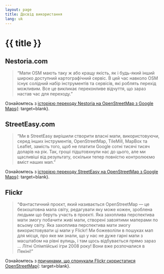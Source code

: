```yaml
---
layout: page
title: Досвід використання
lang: uk
---
```


# {{ title }}

## Nestoria.com

> “Мапи OSM мають таку ж або кращу якість, як і будь-який інший широко доступний картографічний сервіс. В цей час навколо OSM існує солідний набір інструментів та сервісів, які роблять перехід можливим. Все це викликає переконливе відчуття, що зараз настав час для переходу.”

Ознайомтесь з [історією переходу Nestoria на OpenStreetMap з Google Maps](http://blog.nestoria.co.uk/post/43883369968/why-and-how-weve-switched-away-from-google-ma){: target=blank}.

## StreetEasy.com

> “Ми в StreetEasy вирішили створити власні мапи, використовуючи, серед інших інструментів, OpenStreetMap, TileMill, MapBox та Leaflet, замість того, щоб не платити Google сотні тисячі тисяч доларів на рік. Так, гроші підштовхнули нас до цього, але ми щасливіші від результату, оскільки тепер повністю контролюємо вміст наших мап.”

Ознайомтесь з [історією переходу StreetEasy на OpenStreetMap з Google Maps](https://medium.com/devseed/streeteasy-makes-the-switch-to-mapbox-from-google-3784c10a041f){: target=blank}.

## Flickr

> “Фантастичний проєкт, який називається OpenStreetMap&nbsp;— це безкоштовна мапа світу, редагувати яку може кожен, зроблена людьми що беруть участь в проєкті. Яка захоплива перспектива мати змогу побачити живі мапи, створені завзятими маперами по всьому світу. Яка захоплива перспектива мати змогу використовувати ці мапи у Flickr! Ми божеволіли в пошуках мап для місця, про яке ми знали, що у нас не дуже гарні мапи з масштабом на рівні вулиць, і там щось відбувається прямо зараз … Літні Олімпійські ігри 2008 року! Вони вже розпочалися в Пекіні!”

Ознайомтесь з [причинами, що спонукали Flickr скористатися OpenStreetMap](http://blog.flickr.net/en/2008/08/12/around-the-world-and-back-again/){: target=blank}.
